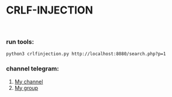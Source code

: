 # CRLF-INJECTION
<br>

### run tools:

`python3 crlfinjection.py http://localhost:8080/search.php?p=1`

### channel telegram:

1. <a href="https://t.me/Abdalrahman0x80_channel">My channel</a>
2.  <a href="https://t.me/Abdalrahman_Chat">My group</a>

